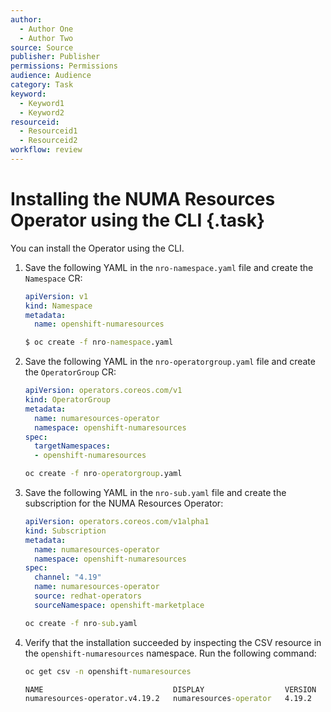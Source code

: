 ```yaml
---
author:
  - Author One
  - Author Two
source: Source
publisher: Publisher
permissions: Permissions
audience: Audience
category: Task
keyword:
  - Keyword1
  - Keyword2
resourceid:
  - Resourceid1
  - Resourceid2
workflow: review
---
```


# Installing the NUMA Resources Operator using the CLI {.task}

You can install the Operator using the CLI.

1. Save the following YAML in the `nro-namespace.yaml` file and create the `Namespace` CR:

      ```yaml
      apiVersion: v1
      kind: Namespace
      metadata:
        name: openshift-numaresources
      ```

      ```cmd
      $ oc create -f nro-namespace.yaml
      ```

2. Save the following YAML in the `nro-operatorgroup.yaml` file and create the `OperatorGroup` CR:

      ```yaml
      apiVersion: operators.coreos.com/v1
      kind: OperatorGroup
      metadata:
        name: numaresources-operator
        namespace: openshift-numaresources
      spec:
        targetNamespaces:
        - openshift-numaresources
      ```

      ```cmd
      oc create -f nro-operatorgroup.yaml
      ```

3. Save the following YAML in the `nro-sub.yaml` file and create the subscription for the NUMA Resources Operator:

      ```yaml
      apiVersion: operators.coreos.com/v1alpha1
      kind: Subscription
      metadata:
        name: numaresources-operator
        namespace: openshift-numaresources
      spec:
        channel: "4.19"
        name: numaresources-operator
        source: redhat-operators
        sourceNamespace: openshift-marketplace
      ```

      ```cmd
      oc create -f nro-sub.yaml
      ```

4. Verify that the installation succeeded by inspecting the CSV resource in the `openshift-numaresources` namespace. Run the following command:

   ```cmd
   oc get csv -n openshift-numaresources
   ```

   ```cmd
   NAME                             DISPLAY                  VERSION   REPLACES   PHASE
   numaresources-operator.v4.19.2   numaresources-operator   4.19.2               Succeeded
   ```
